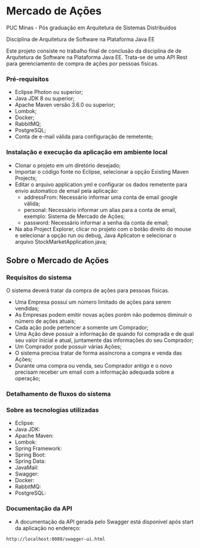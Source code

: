 # Mercado de Ações

PUC Minas - Pós graduação em Arquitetura de Sistemas Distribuídos

Disciplina de Arquitetura de Software na Plataforma Java EE

Este projeto consiste no trabalho final de conclusão  da disciplina de de Arquitetura de Software na Plataforma Java EE. Trata-se de uma API Rest para gerenciamento de compra de ações por pessoas físicas.

### Pré-requisitos

- Eclipse Photon ou superior;
- Java JDK 8 ou superior;
- Apache Maven versão 3.6.0 ou superior;
- Lombok;
- Docker;
- RabbitMQ;
- PostgreSQL;
- Conta de e-mail válida para configuração de remetente;

### Instalação e execução da aplicação em ambiente local

- Clonar o projeto em um diretório desejado;
- Importar o código fonte no Eclipse, selecionar a opção Existing Maven Projects;
- Editar o arquivo application.yml e configurar os dados remetente para envio automatico de email pela aplicação:
	* addressFrom: Necessário informar uma conta de email google válida;
	* personal: Necessário informar um alias para a conta de email, exemplo: Sistema de Mercado de Ações;
	* password: Necessário informar a senha da conta de email;
- Na aba Project Explorer, clicar no projeto com o botão direito do mouse e selecionar a opção run ou debug, Java Aplicaton e selecionar o arquivo StockMarketApplication.java;

## Sobre o Mercado de Ações

### Requisitos do sistema

O sistema deverá tratar da compra de ações para pessoas físicas.
- Uma Empresa possui um número limitado de ações para serem vendidas;
- As Empresas podem emitir novas ações porém não podemos diminuir o número de ações atuais;
- Cada ação pode pertencer a somente um Comprador;
- Uma Ação deve possuir a informação de quando foi comprada e de qual seu valor inicial e atual, juntamente das informações do seu Comprador;
- Um Comprador pode possuir várias Ações;
- O sistema precisa tratar de forma assíncrona a compra e venda das Ações;
- Durante uma compra ou venda, seu Comprador antigo e o novo precisam receber um email com a informação adequada sobre a operação;

### Detalhamento de fluxos do sistema

### Sobre as tecnologias utilizadas

- Eclipse:
- Java JDK: 
- Apache Maven:
- Lombok:
- Spring Framework:
- Spring Boot:
- Spring Data:
- JavaMail:
- Swagger: 
- Docker:
- RabbitMQ:
- PostgreSQL:

### Documentação da API

* A documentação da API gerada pelo Swagger está disponivel após start da aplicação no endereço:

```sh
http://localhost:8080/swagger-ui.html
```


